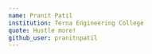 ```yaml
---
name: Pranit Patil
institution: Terna Engineering College
quote: Hustle more!
github_user: pranitnpatil
---
```


